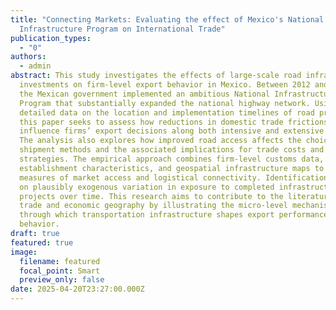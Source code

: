 ```yaml
---
title: "Connecting Markets: Evaluating the effect of Mexico's National
  Infrastructure Program on International Trade"
publication_types:
  - "0"
authors:
  - admin
abstract: This study investigates the effects of large-scale road infrastructure
  investments on firm-level export behavior in Mexico. Between 2012 and 2020,
  the Mexican government implemented an ambitious National Infrastructure
  Program that substantially expanded the national highway network. Using
  detailed data on the location and implementation timelines of road projects,
  this paper seeks to assess how reductions in domestic trade frictions
  influence firms’ export decisions along both intensive and extensive margins.
  The analysis also explores how improved road access affects the choice of
  shipment methods and the associated implications for trade costs and pricing
  strategies. The empirical approach combines firm-level customs data,
  establishment characteristics, and geospatial infrastructure maps to construct
  measures of market access and logistical connectivity. Identification relies
  on plausibly exogenous variation in exposure to completed infrastructure
  projects over time. This research aims to contribute to the literature on
  trade and economic geography by illustrating the micro-level mechanisms
  through which transportation infrastructure shapes export performance and firm
  behavior.
draft: true
featured: true
image:
  filename: featured
  focal_point: Smart
  preview_only: false
date: 2025-04-20T23:27:00.000Z
---
```

